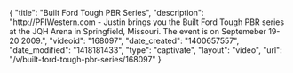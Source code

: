 {
    "title": "Built Ford Tough PBR Series",
    "description": "http:\/\/PFIWestern.com - Justin brings you the Built Ford Tough PBR series at the JQH Arena in Springfield, Missouri. The event is on Septemeber 19-20 2009.",
    "videoid": "168097",
    "date_created": "1400657557",
    "date_modified": "1418181433",
    "type": "captivate",
    "layout": "video",
    "url": "\/v\/built-ford-tough-pbr-series\/168097"
}